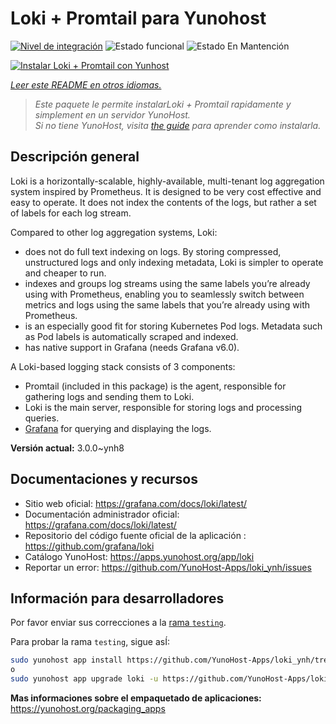 <!--
Este archivo README esta generado automaticamente<https://github.com/YunoHost/apps/tree/master/tools/readme_generator>
No se debe editar a mano.
-->

# Loki + Promtail para Yunohost

[![Nivel de integración](https://apps.yunohost.org/badge/integration/loki)](https://ci-apps.yunohost.org/ci/apps/loki/)
![Estado funcional](https://apps.yunohost.org/badge/state/loki)
![Estado En Mantención](https://apps.yunohost.org/badge/maintained/loki)

[![Instalar Loki + Promtail con Yunhost](https://install-app.yunohost.org/install-with-yunohost.svg)](https://install-app.yunohost.org/?app=loki)

*[Leer este README en otros idiomas.](./ALL_README.md)*

> *Este paquete le permite instalarLoki + Promtail rapidamente y simplement en un servidor YunoHost.*  
> *Si no tiene YunoHost, visita [the guide](https://yunohost.org/install) para aprender como instalarla.*

## Descripción general

Loki is a horizontally-scalable, highly-available, multi-tenant log aggregation system inspired by Prometheus. It is designed to be very cost effective and easy to operate. It does not index the contents of the logs, but rather a set of labels for each log stream.

Compared to other log aggregation systems, Loki:

- does not do full text indexing on logs. By storing compressed, unstructured logs and only indexing metadata, Loki is simpler to operate and cheaper to run.
- indexes and groups log streams using the same labels you’re already using with Prometheus, enabling you to seamlessly switch between metrics and logs using the same labels that you’re already using with Prometheus.
- is an especially good fit for storing Kubernetes Pod logs. Metadata such as Pod labels is automatically scraped and indexed.
- has native support in Grafana (needs Grafana v6.0).

A Loki-based logging stack consists of 3 components:
- Promtail (included in this package) is the agent, responsible for gathering logs and sending them to Loki.
- Loki is the main server, responsible for storing logs and processing queries.
- [Grafana](https://github.com/Yunohost-Apps/grafana_ynh) for querying and displaying the logs.


**Versión actual:** 3.0.0~ynh8
## Documentaciones y recursos

- Sitio web oficial: <https://grafana.com/docs/loki/latest/>
- Documentación administrador oficial: <https://grafana.com/docs/loki/latest/>
- Repositorio del código fuente oficial de la aplicación : <https://github.com/grafana/loki>
- Catálogo YunoHost: <https://apps.yunohost.org/app/loki>
- Reportar un error: <https://github.com/YunoHost-Apps/loki_ynh/issues>

## Información para desarrolladores

Por favor enviar sus correcciones a la [rama `testing`](https://github.com/YunoHost-Apps/loki_ynh/tree/testing).

Para probar la rama `testing`, sigue asÍ:

```bash
sudo yunohost app install https://github.com/YunoHost-Apps/loki_ynh/tree/testing --debug
o
sudo yunohost app upgrade loki -u https://github.com/YunoHost-Apps/loki_ynh/tree/testing --debug
```

**Mas informaciones sobre el empaquetado de aplicaciones:** <https://yunohost.org/packaging_apps>
